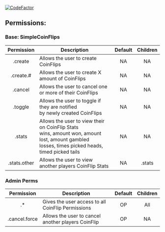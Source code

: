 [![CodeFactor](https://www.codefactor.io/repository/github/akagiant/simplecoinflips/badge/dev)](https://www.codefactor.io/repository/github/akagiant/simplecoinflips/overview/dev)
## Permissions:
### Base: SimpleCoinFlips
|   Permission   |                                                                     Description                                                                      | Default | Children |
|:--------------:|------------------------------------------------------------------------------------------------------------------------------------------------------|:-------:|:--------:|
|    .create     |                                                         Allows the user to create CoinFlips                                                          |   NA    |    NA    | 
|   .create.#    |                                                   Allows the user to create X amount of CoinFlips                                                    |   NA    |    NA    |
|    .cancel     |                                               Allows the user to cancel one or more of their CoinFlips                                               |   NA    |    NA    |
|    .toggle     |                                    Allows the user to toggle if they are notified <br> by newly created CoinFlips                                    |   NA    |    NA    |
|     .stats     | Allows the user to view their on CoinFlip Stats <br>wins, amount won, amount lost, amount gambled<br> losses, times picked heads, timed picked tails |   NA    |    NA    |
|  .stats.other  |                                                Allows the user to view another players CoinFlip Stats                                                |   NA    |  .stats  |

### Admin Perms
|   Permission   |                                                                     Description                                                                      | Default | Children |
|:--------------:|------------------------------------------------------------------------------------------------------------------------------------------------------|:-------:|:--------:|
|       .*       |                                                  Gives the user access to all CoinFlip Permissions                                                   |   OP    |   All    |
| .cancel.force  |                                                  Allows the user to cancel another players CoinFlip                                                  |   OP    |    NA    |
